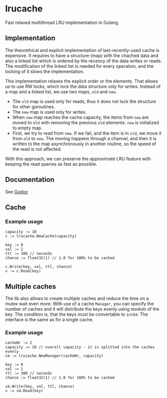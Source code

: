 # lrucache

Fast relaxed multithread LRU implementation in Golang

## Implementation
The theorethical and explicit implementation of last-recently-used cache is expensive. It requires to have a structure (map) with the chached data and also a linked list which is ordered by the recency of the data writes or reads. The modification of the linked list is needed for every operation, and the locking of it slows the implementation.

This implementation relaxes the explicit order or the elements. That allows us to use RW locks, which lock the data structure only for writes. Instead of a map and a linked list, we use two maps, `old` and `new`. 

* The `old` map is used only for reads, thus it does not lock the structure for other goroutines. 
* The `new` map is used only for writes.
* When `new` map reaches the cache capacity, the items from `new` are moved to `old` with removing the previous `old` elements. `new` is initialized to empty map.
* First, we try to read from `new`. If we fail, and the item is in `old`, we move it from `old` to `new`. The moving happens through a channel, and then it is written to the map asynchronously in another routine, so the speed of the read is not affected.

With this approach, we can preserve the approximate LRU feature with keeping the read queries as fast as possible.


## Documentation
See [Godoc](https://godoc.org/github.com/evamayerova/lrucache)

## Cache
### Example usage
```
capacity := 10
c := lrucache.NewCache(capacity)

key := 0
val := 1
ttl := 300 // seconds
chance := float32(1) // 1.0 for 100% to be cached

c.Write(key, val, ttl, chance)
v := c.Read(key)
```

## Multiple caches

The lib also allows to create multiple caches and reduce the time on a mutex wait even more. With use of a cache `Manager`, you can specify the number of caches and it will distribute the keys evenly using modulo of the key. The condition is, that the keys must be convertable to `int64`. The interface is the same as for a single cache.

### Example usage
```
cacheNr := 2
capacity := 10 // overall capacity - it is splitted into the caches evenly
cm := lrucache.NewManager(cacheNr, capacity)

key := 0
val := 1
ttl := 300 // seconds
chance := float32(1) // 1.0 for 100% to be cached

cm.Write(key, val, ttl, chance)
v := cm.Read(key)
```
